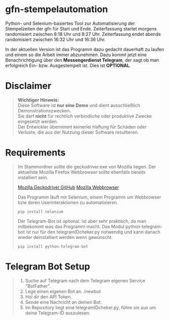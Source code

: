 # gfn-stempelautomation
Python- und Selenium-basiertes Tool zur Automatisierung der Stempelzeiten der gfn für Start und Ende.
Zeiterfassung startet morgens randomisiert zwischen 8:18 Uhr und 8:27 Uhr.
Zeiterfassung endet abends randomisiert zwischen 16:32 Uhr und 16:36 Uhr.

In der aktuellen Version ist das Programm dazu gedacht dauerhaft zu laufen und einem so die Arbeit immer abzunehmen.
Dazu kommt jetzt eine Benachrichtigung über den **Messengerdienst Telegram**, der sagt ob man erfolgreich Ein- bzw. Ausgestempelt ist.
Dies ist **OPTIONAL**.

# Disclaimer

> **Wichtiger Hinweis:**  
> Diese Software ist **nur eine Demo** und dient ausschließlich Demonstrationszwecken.  
> Sie darf **nicht** für rechtlich verbindliche oder produktive Zwecke eingesetzt werden.  
> Der Entwickler übernimmt keinerlei Haftung für Schäden oder Verluste, die aus der Nutzung dieser Software resultieren.

# Requirements

> Im Stammordner sollte die geckodriver.exe von Mozilla liegen.
> Der aktuellste Mozilla Firefox Webbrowser sollte ebenfalls bereits installiert sein.
>
> [Mozilla Geckodriver GitHub](https://github.com/mozilla/geckodriver/releases)
> [Mozilla Webbrowser](https://www.mozilla.org/de/firefox/new/)
>
> Das Programm läuft mit Selenium, einem Programm um Webbrowser bzw deren Userinteraktionen zu automatisieren.
>
> `pip install selenium`
>
> Der Telegram-Bot ist optional. ist aber sehr praktisch, da man mitbekommt was das Programm macht.
> Das Modul python-telegram-bot ist nur für den telegramIDcheker.py notwendig und kann danach wieder deinstalliert werden wenn gewünscht.
>
> `pip install python-telegram-bot`

# Telegram Bot Setup

> 1. Suche auf Telegram nach dem Telegram eigenen Service "BotFather".
> 2. Lege einen eigenen Bot an. /newbot
> 3. Hol dir den API Token.
> 4. Sende eine Nachricht an deinen Bot.
> 5. Im Repository liegt eine telegramIDcheker.py, führe sie aus um deine Telegram-ID auszulesen.